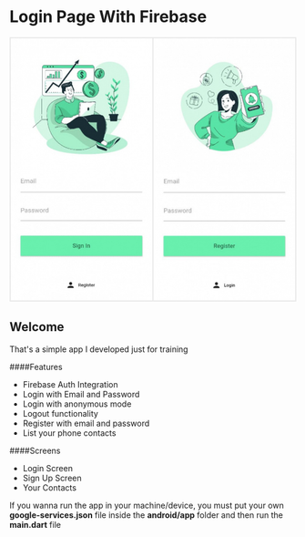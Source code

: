 # Login Page With Firebase

![](assets/design/Design.jpeg)

## Welcome

That's a simple app I developed just for training

####Features

- Firebase Auth Integration
- Login with Email and Password
- Login with anonymous mode
- Logout functionality
- Register with email and password
- List your phone contacts

####Screens

- Login Screen
- Sign Up Screen
- Your Contacts

If you wanna run the app in your machine/device, you must put your own **google-services.json** file inside the **android/app** folder and then run the **main.dart** file